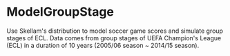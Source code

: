 # ModelGroupStage
Use Skellam's distribution to model soccer game scores and simulate group stages of ECL.
Data comes from group stages of UEFA Champion's League (ECL) in a duration of 10 years (2005/06 season ~ 2014/15 season).
